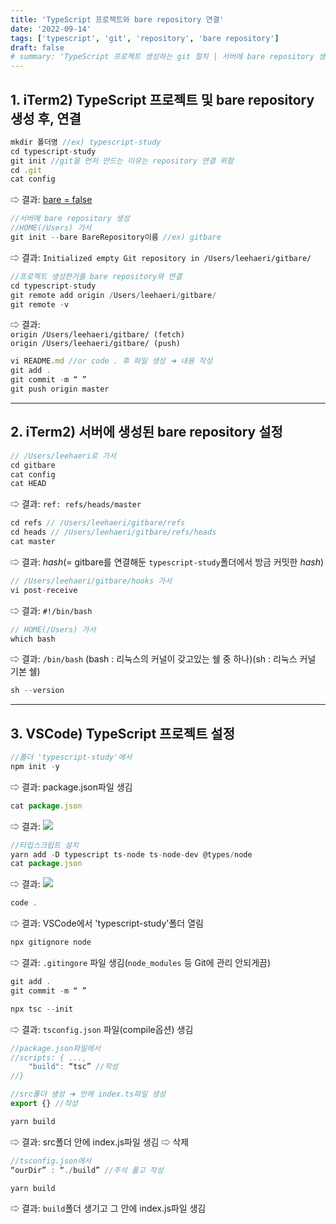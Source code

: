 ```yaml
---
title: 'TypeScript 프로젝트와 bare repository 연결'
date: '2022-09-14'
tags: ['typescript', 'git', 'repository', 'bare repository']
draft: false
# summary: 'TypeScript 프로젝트 생성하는 git 절차 | 서버에 bare repository 생성해 프로젝트와 연결'
---
```


## 1. iTerm2) TypeScript 프로젝트 및 bare repository 생성 후, 연결

```javascript
mkdir 폴더명 //ex) typescript-study
cd typescript-study
git init //git을 먼저 만드는 이유는 repository 연결 위함
cd .git
cat config
```

⇨ 결과: [bare = false](https://git-scm.com/docs/git-config#Documentation/git-config.txt-corebare)

```javascript
//서버에 bare repository 생성
//HOME(/Users) 가서
git init --bare BareRepository이름 //ex) gitbare
```

⇨ 결과: `Initialized empty Git repository in /Users/leehaeri/gitbare/`

```javascript
//프로젝트 생성한거를 bare repository와 연결
cd typescript-study
git remote add origin /Users/leehaeri/gitbare/
git remote -v
```

⇨ 결과:  
`origin /Users/leehaeri/gitbare/ (fetch)`  
`origin /Users/leehaeri/gitbare/ (push)`

```javascript
vi README.md //or code . 후 파일 생성 ➜ 내용 작성
git add .
git commit -m “ ”
git push origin master
```

---

## 2. iTerm2) 서버에 생성된 bare repository 설정

```javascript
// /Users/leehaeri로 가서
cd gitbare
cat config
cat HEAD
```

⇨ 결과: `ref: refs/heads/master`

```javascript
cd refs // /Users/leehaeri/gitbare/refs
cd heads // /Users/leehaeri/gitbare/refs/heads
cat master
```

⇨ 결과: _hash_(= gitbare를 연결해둔 `typescript-study`폴더에서 방금 커밋한 _hash_)

```javascript
// /Users/leehaeri/gitbare/hooks 가서
vi post-receive
```

⇨ 결과: `#!/bin/bash`

```javascript
// HOME(/Users) 가서
which bash
```

⇨ 결과: `/bin/bash` (bash : 리눅스의 커널이 갖고있는 쉘 중 하나)(sh : 리눅스 커널 기본 쉘)

```javascript
sh --version
```

---

## 3. VSCode) TypeScript 프로젝트 설정

```javascript
//폴더 'typescript-study'에서
npm init -y
```

⇨ 결과: package.json파일 생김

```javascript
cat package.json
```

⇨ 결과:
<Image src="/static/images/bareRepo1.png" width={400} height={320}/>

```javascript
//타입스크립트 설치
yarn add -D typescript ts-node ts-node-dev @types/node
cat package.json
```

⇨ 결과:
<Image src="/static/images/bareRepo2.png" width={400} height={500}/>

```javascript
code .
```

⇨ 결과: VSCode에서 'typescript-study'폴더 열림

```javascript
npx gitignore node
```

⇨ 결과: `.gitingore` 파일 생김(`node_modules` 등 Git에 관리 안되게끔)

```javascript
git add .
git commit -m “ ”
```

```javascript
npx tsc --init
```

⇨ 결과: `tsconfig.json` 파일(compile옵션) 생김

```javascript
//package.json파일에서
//scripts: { ...,
    "build": “tsc” //작성
//}
```

```javascript
//src폴더 생성 ➜ 안에 index.ts파일 생성
export {} //작성
```

```javascript
yarn build
```

⇨ 결과: src폴더 안에 index.js파일 생김 ⇨ 삭제

```javascript
//tsconfig.json에서
“ourDir” : “./build” //주석 풀고 작성
```

```javascript
yarn build
```

⇨ 결과: `build`폴더 생기고 그 안에 index.js파일 생김
